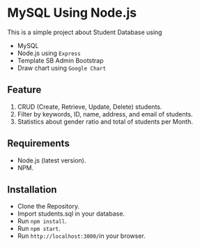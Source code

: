 # MySQL Using Node.js
This is a simple project about Student Database using
 - MySQL
 - Node.js using `Express`
 - Template SB Admin Bootstrap
 - Draw chart using `Google Chart`

## Feature
1. CRUD (Create, Retrieve, Update, Delete) students.
2. Filter by keywords, ID, name, address, and email of students.
3. Statistics about gender ratio and total of students per Month.

## Requirements
 - Node.js (latest version).
 - NPM.

## Installation
 - Clone the Repository.
 - Import students.sql in your database.
 - Run `npm install`.
 - Run `npm start`.
 - Run `http://localhost:3000/`in your browser.
